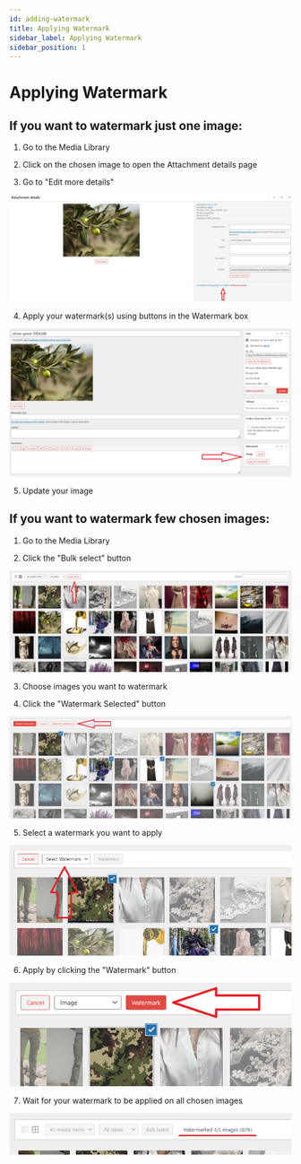 ```yaml
---
id: adding-watermark
title: Applying Watermark
sidebar_label: Applying Watermark
sidebar_position: 1
---
```


# Applying Watermark

## If you want to watermark just one image:

1. Go to the Media Library

2. Click on the chosen image to open the Attachment details page

3. Go to "Edit more details"

![Edit more details](../../assets/media-library-edit-attachment-details-link.png)

4. Apply your watermark(s) using buttons in the Watermark box

![Watermark box](../../assets/attachment-details-watermark-controls-box.png)

5. Update your image

## If you want to watermark few chosen images:

1. Go to the Media Library

2. Click the "Bulk select" button

![Bulk select button](../../assets/media-library-bulk-select-button.png)

3. Choose images you want to watermark

4. Click the "Watermark Selected" button

![Watermark Selected button](../../assets/bulk-actions-watermark-selected-button.png)

5. Select a watermark you want to apply

![Select watermark](../../assets/watermark-selection-dropdown-modal.png)

6. Apply by clicking the "Watermark" button

![Apply watermark](../../assets/apply-watermark-confirmation-button.png)

7. Wait for your watermark to be applied on all chosen images

![Processing watermark](../../assets/watermark-processing-progress-bar.png)
